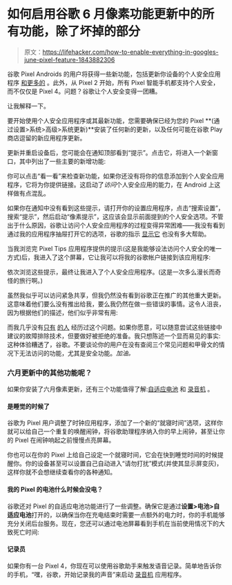 # 如何启用谷歌 6 月像素功能更新中的所有功能，除了坏掉的部分

> 原文：<https://lifehacker.com/how-to-enable-everything-in-googles-june-pixel-feature-1843882306>

谷歌 Pixel Androids 的用户将获得一些新功能，包括更新你设备的个人安全应用程序 [和更多的](#otherfeatures) 。此外，从 Pixel 2 开始，所有 Pixel 智能手机都支持个人安全，而不仅仅是 Pixel 4。问题？谷歌让个人安全变得一团糟。



让我解释一下。

要开始使用个人安全应用程序或其最新功能，您需要确保已经为您的 Pixel **(通过设置>系统>高级>系统更新)**安装了任何新的更新，以及任何可能在谷歌 Play 商店逗留的新应用程序更新。

更新并重启设备后，您可能会在通知顶部看到“提示”。点击它，将进入一个新窗口，其中列出了一些主要的新增功能:

你可以点击“看一看”来检查新功能，如果你还没有将你的信息添加到个人安全应用程序，它将为你提供链接。这启动了*访问*个人安全应用的能力，在 Android 上这样做有点混乱。

如果你在通知中没有看到这些提示，请打开你的设置应用程序，点击“搜索设置”，搜索“提示”，然后启动“像素提示”，这应该会显示前面提到的个人安全选项。不管出于什么原因，谷歌让访问个人安全应用程序的过程变得异常困难——我没有看到通过我的应用程序抽屉打开它的选项，谷歌的指示 [显示它](https://support.google.com/pixelphone/answer/7055029#safety_app) 也没有多大帮助。

当我浏览完 Pixel Tips 应用程序提供的提示(这是我能够设法访问个人安全的唯一方式)后，我进入了这个屏幕，它让我可以将我的谷歌帐户链接到该应用程序:

依次浏览这些提示，最终让我进入了个人安全应用程序。(这是一次多么漫长而奇怪的旅行啊。)

虽然我似乎可以访问紧急共享，但我仍然没有看到谷歌正在推广的其他重大更新。这意味着他们要么没有推出给我，要么我仍然在做一些错误的事情。这令人沮丧，因为根据他们的描述，他们似乎非常有用:

而我几乎没有[只有](https://www.reddit.com/r/GooglePixel/comments/guoein/new_features_for_better_sleep_personal_safety_for/fsll9rk/) [的人](https://www.reddit.com/r/GooglePixel/comments/guoein/new_features_for_better_sleep_personal_safety_for/fsk5v1z/) 经历过这个问题。如果你愿意，可以随意尝试这些链接中建议的故障排除技术，但要做好被拒绝的准备。我只想陈述一个显而易见的事实:这种体验糟透了，谷歌。不要谈论你的用户在没有查阅三个常见问题和甲骨文的情况下无法访问的功能，尤其是安全功能。*加油。*

### 六月更新中的其他功能呢？

如果你安装了六月像素更新，还有三个功能值得了解:[自适应电池](#battery) 和 [录音机](#recorder) 。

#### 是睡觉的时候了

谷歌为 Pixel 用户调整了时钟应用程序，添加了一个新的“就寝时间”选项，这样你就可以给自己一个重复的唤醒闹钟，将谷歌助理程序纳入你的早上闹钟，甚至让你的 Pixel 在闹钟响起之前慢慢点亮屏幕。

你也可以在你的 Pixel 上给自己设定一个就寝时间，它会在快到睡觉时间的时候提醒你。你的设备甚至可以设置自己自动进入“请勿打扰”模式(并使其显示屏变灰)，这样你就不会想继续查看你的各种通知。

#### 我的 Pixel 的电池什么时候会没电？

谷歌还对 Pixel 的自适应电池功能进行了一些调整。确保它是通过**设置>电池>自适应电池**打开的，以确保当你在充电结束时需要一点额外的电力时，你的手机能够充分关闭后台服务。现在，您还可以通过电池屏幕看到手机在当前使用情况下的大致死亡时间:

#### 记录员

如果你有一台 Pixel 4，你现在可以使用谷歌助手来触发语音记录。简单地告诉你的手机，“嘿，谷歌，开始记录我的声音”来启动 [录音机](https://play.google.com/store/apps/details?id=com.google.android.apps.recorder&hl=en_US) 应用程序。